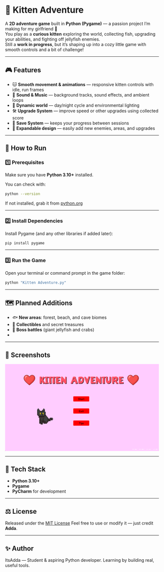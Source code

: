 # 🐾 Kitten Adventure

A **2D adventure game** built in **Python (Pygame)** — a passion project I’m making for my girlfriend 💖  
You play as a **curious kitten** exploring the world, collecting fish, upgrading your abilities, and fighting off jellyfish enemies.  
Still a **work in progress**, but it’s shaping up into a cozy little game with smooth controls and a bit of challenge!

---

## 🎮 Features

- 🐱 **Smooth movement & animations** — responsive kitten controls with idle, run frames 
- 🎵 **Sound & Music** — background tracks, sound effects, and ambient loops  
- 🌅 **Dynamic world** — day/night cycle and environmental lighting  
- 🛠️ **Upgrade System** — improve speed or other upgrades using collected score
- 💾 **Save System** — keeps your progress between sessions   
- 🧠 **Expandable design** — easily add new enemies, areas, and upgrades  

---

## 🚀 How to Run

### 1️⃣ Prerequisites
Make sure you have **Python 3.10+** installed.

You can check with:
```bash
python --version
````

If not installed, grab it from [python.org](https://www.python.org/downloads/)

---

### 2️⃣ Install Dependencies

Install Pygame (and any other libraries if added later):

```bash
pip install pygame
```

---

### 3️⃣ Run the Game

Open your terminal or command prompt in the game folder:

```bash
python "Kitten Adventure.py"
```

---

## 🗺️ Planned Additions

* 🐟 **New areas**: forest, beach, and cave biomes
* 💎 **Collectibles** and secret treasures
* 👾 **Boss battles** (giant jellyfish and crabs)
* 
---


## 📸 Screenshots



![Gameplay Screenshot](img.png)


---

## 🧰 Tech Stack

* **Python 3.10+**
* **Pygame**
* **PyCharm** for development

---

## ⚖️ License

Released under the [MIT License](LICENSE)
Feel free to use or modify it — just credit **Adda**.

---

## ✨ Author

ItsAdda — Student & aspiring Python developer.
Learning by building real, useful tools.





